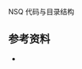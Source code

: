 <!-- ---
title: NSQ 代码与目录结构
date: 2019-08-10 15:16:51
category: showcode, nsq
--- -->

NSQ 代码与目录结构



## 参考资料

- []()